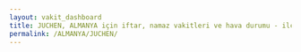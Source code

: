 ```yaml
---
layout: vakit_dashboard
title: JUCHEN, ALMANYA için iftar, namaz vakitleri ve hava durumu - ilçe/eyalet seç
permalink: /ALMANYA/JUCHEN/
---
```


<script type="text/javascript">
  var GLOBAL_COUNTRY = 'ALMANYA';
  var GLOBAL_CITY = 'JUCHEN';
  var GLOBAL_STATE = '';
  var lat = 72;
  var lon = 21;
</script>
